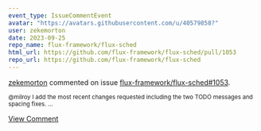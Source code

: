 ```yaml
---
event_type: IssueCommentEvent
avatar: "https://avatars.githubusercontent.com/u/40579858?"
user: zekemorton
date: 2023-09-25
repo_name: flux-framework/flux-sched
html_url: https://github.com/flux-framework/flux-sched/pull/1053
repo_url: https://github.com/flux-framework/flux-sched
---
```


<a href='https://github.com/zekemorton' target='_blank'>zekemorton</a> commented on issue <a href='https://github.com/flux-framework/flux-sched/pull/1053' target='_blank'>flux-framework/flux-sched#1053</a>.

<small>@milroy I add the most recent changes requested including the two TODO messages and spacing fixes. ...</small>

<a href='https://github.com/flux-framework/flux-sched/pull/1053' target='_blank'>View Comment</a>